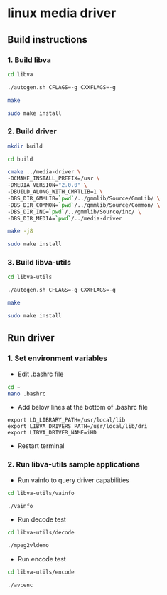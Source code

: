 # linux media driver 

## Build instructions

### 1. Build libva

```bash
cd libva

./autogen.sh CFLAGS=-g CXXFLAGS=-g

make

sudo make install
```

### 2. Build driver

```bash
mkdir build

cd build

cmake ../media-driver \
-DCMAKE_INSTALL_PREFIX=/usr \
-DMEDIA_VERSION="2.0.0" \
-DBUILD_ALONG_WITH_CMRTLIB=1 \
-DBS_DIR_GMMLIB=`pwd`/../gmmlib/Source/GmmLib/ \
-DBS_DIR_COMMON=`pwd`/../gmmlib/Source/Common/ \
-DBS_DIR_INC=`pwd`/../gmmlib/Source/inc/ \
-DBS_DIR_MEDIA=`pwd`/../media-driver

make -j8

sudo make install
```

### 3. Build libva-utils

```bash
cd libva-utils

./autogen.sh CFLAGS=-g CXXFLAGS=-g

make

sudo make install
```

## Run driver

### 1. Set environment variables
* Edit .bashrc file
```bash
cd ~
nano .bashrc
```
* Add below lines at the bottom of .bashrc file
```
export LD_LIBRARY_PATH=/usr/local/lib
export LIBVA_DRIVERS_PATH=/usr/local/lib/dri
export LIBVA_DRIVER_NAME=iHD
```
* Restart terminal

### 2. Run libva-utils sample applications

  * Run vainfo to query driver capabilities
```bash
cd libva-utils/vainfo

./vainfo
```
  * Run decode test
```bash
cd libva-utils/decode

./mpeg2vldemo
```

  * Run encode test
```bash
cd libva-utils/encode

./avcenc
```